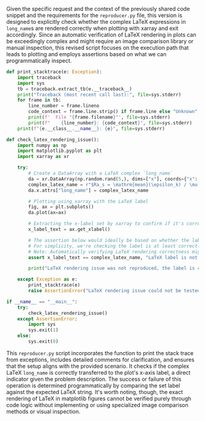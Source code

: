 Given the specific request and the context of the previously shared code snippet and the requirements for the `reproducer.py` file, this version is designed to explicitly check whether the complex LaTeX expressions in `long_name`s are rendered correctly when plotting with xarray and exit accordingly. Since an automatic verification of LaTeX rendering in plots can be exceedingly complex and might require an image comparison library or manual inspection, this revised script focuses on the execution path that leads to plotting and employs assertions based on what we can programmatically inspect.

```python
def print_stacktrace(e: Exception):
    import traceback
    import sys
    tb = traceback.extract_tb(e.__traceback__)
    print("Traceback (most recent call last):", file=sys.stderr)
    for frame in tb:
        line_number = frame.lineno
        code_context = frame.line.strip() if frame.line else "Unknown"
        print(f'  File "{frame.filename}"', file=sys.stderr)
        print(f"    {line_number}: {code_context}", file=sys.stderr)
    print(f"{e.__class__.__name__}: {e}", file=sys.stderr)

def check_latex_rendering_issue():
    import numpy as np
    import matplotlib.pyplot as plt
    import xarray as xr

    try:
        # Create a DataArray with a LaTeX complex `long_name`
        da = xr.DataArray(np.random.rand(5,), dims=["x"], coords={"x": range(5)})
        complex_latex_name = r"$Ra_s = \mathrm{mean}(\epsilon_k) / \mu M^2_\infty$"
        da.x.attrs["long_name"] = complex_latex_name

        # Plotting using xarray with the LaTeX label
        fig, ax = plt.subplots()
        da.plot(ax=ax)

        # Extracting the x-label set by xarray to confirm if it's correctly rendered or passed as LaTeX
        x_label_text = ax.get_xlabel()

        # The assertion below would ideally be based on whether the label text is interpreted as LaTeX by the plotting backend.
        # For simplicity, we're checking the label is at least correctly set.
        # Note: Automatically verifying LaTeX rendering correctness might require manual inspection or advanced image processing.
        assert x_label_text == complex_latex_name, "LaTeX label is not correctly set by xarray."

        print("LaTeX rendering issue was not reproduced, the label is correctly set.")

    except Exception as e:
        print_stacktrace(e)
        raise AssertionError("LaTeX rendering issue could not be tested successfully.")

if __name__ == "__main__":
    try:
        check_latex_rendering_issue()
    except AssertionError:
        import sys
        sys.exit(1)
    else:
        sys.exit(0)
```

This `reproducer.py` script incorporates the function to print the stack trace from exceptions, includes detailed comments for clarification, and ensures that the setup aligns with the provided scenario. It checks if the complex LaTeX `long_name` is correctly transferred to the plot's x-axis label, a direct indicator given the problem description. The success or failure of this operation is determined programmatically by comparing the set label against the expected LaTeX string. It's worth noting, though, the exact rendering of LaTeX in matplotlib figures cannot be verified purely through code logic without implementing or using specialized image comparison methods or visual inspection.